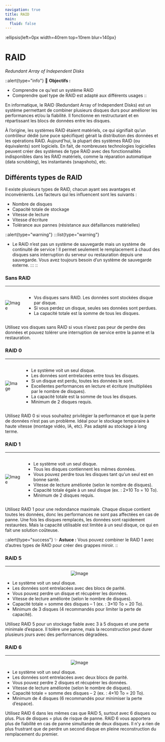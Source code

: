 ```yaml
---
navigation: true
title: RAID
main:
  fluid: false
---
```

:ellipsis{left=0px width=40rem top=10rem blur=140px}
# RAID

_Redundant Array of Independent Disks_

::alert{type="info"}
🎯 __Objectifs :__
- Comprendre ce qu'est un système RAID
- Comprendre quel type de RAID est adapté aux différents usages
::

En informatique, le RAID (Redundant Array of Independent Disks) est un système permettant de combiner plusieurs disques durs pour améliorer les performances et/ou la fiabilité. Il fonctionne en restructurant et en répartissant les blocs de données entre les disques.

À l’origine, les systèmes RAID étaient matériels, ce qui signifiait qu’un contrôleur dédié (une puce spécifique) gérait la distribution des données et les opérations RAID. Aujourd’hui, la plupart des systèmes RAID (ou équivalents) sont logiciels. En fait, de nombreuses technologies logicielles peuvent créer des systèmes de type RAID avec des fonctionnalités indisponibles dans les RAID matériels, comme la réparation automatique (data scrubbing), les instantanés (snapshots), etc.

## Différents types de RAID

Il existe plusieurs types de RAID, chacun ayant ses avantages et inconvénients. Les facteurs qui les influencent sont les suivants :

- Nombre de disques
- Capacité totale de stockage
- Vitesse de lecture
- Vitesse d’écriture
- Tolérance aux pannes (résistance aux défaillances matérielles)

::alert{type="warning"}
:::list{type="warning"}
  - Le RAID n’est pas un système de sauvegarde mais un système de continuité de service ! Il permet seulement le remplacement à chaud des disques sans interruption du serveur ou restauration depuis une sauvegarde. Vous avez toujours besoin d’un système de sauvegarde externe.
:::
::

### Sans RAID
---

<div style="display: flex; align-items: center;">
  <img src="/fr/img/global/no-raid.svg" alt="Image" style="max-width: 30%; max-height:230px; margin-right: 20px;">
  <ul>
    <li>Vos disques sans RAID. Les données sont stockées disque par disque.</li>
    <li>Si vous perdez un disque, seules ses données sont perdues.</li>
    <li>La capacité totale est la somme de tous les disques.</li>
</div>

Utilisez vos disques sans RAID si vous n’avez pas peur de perdre des données et pouvez tolérer une interruption de service entre la panne et la restauration.

### RAID 0
---

<div style="display: flex; align-items: center;">
  <img src="/fr/img/global/raid0.svg" alt="Image" style="max-width: 30%; max-height:230px; margin-right: 20px;">
  <ul>
    <li>Le système voit un seul disque.</li>
    <li>Les données sont entrelacées entre tous les disques.</li>
    <li>Si un disque est perdu, toutes les données le sont.</li>
    <li>Excellentes performances en lecture et écriture (multipliées par le nombre de disques).</li>
    <li>La capacité totale est la somme de tous les disques.</li>
    <li>Minimum de 2 disques requis.</li>
</div>

Utilisez RAID 0 si vous souhaitez privilégier la performance et que la perte de données n’est pas un problème. Idéal pour le stockage temporaire à haute vitesse (montage vidéo, IA, etc). Pas adapté au stockage à long terme.

### RAID 1
---

<div style="display: flex; align-items: center;">
  <img src="/fr/img/global/raid1.svg" alt="Image" style="max-width: 30%; max-height:230px; margin-right: 20px;">
  <ul>
    <li>Le système voit un seul disque.</li>
    <li>Tous les disques contiennent les mêmes données.</li>
    <li>Vous pouvez perdre tous les disques tant qu'un seul est en bonne santé.</li>
    <li>Vitesse de lecture améliorée (selon le nombre de disques).</li>
    <li>Capacité totale égale à un seul disque (ex. : 2×10 To = 10 To).</li>
    <li>Minimum de 2 disques requis.</li>
</div>

Utilisez RAID 1 pour une redondance maximale. Chaque disque contient toutes les données, donc les performances ne sont pas affectées en cas de panne. Une fois les disques remplacés, les données sont rapidement restaurées. Mais la capacité utilisable est limitée à un seul disque, ce qui en fait une solution coûteuse.

::alert{type="success"}
✨ __Astuce :__ Vous pouvez combiner le RAID 1 avec d’autres types de RAID pour créer des grappes miroir.
::

### RAID 5
---
<p align="center">
  <img src="/fr/img/global/raid5.svg" alt="Image" style="max-width: 40%; margin-right: 20px;">
</p>

- Le système voit un seul disque.
- Les données sont entrelacées avec des blocs de parité.
- Vous pouvez perdre un disque et récupérer les données.
- Vitesse de lecture améliorée (selon le nombre de disques).
- Capacité totale = somme des disques – 1 (ex. : 3×10 To = 20 To).
- Minimum de 3 disques (4 recommandés pour limiter la perte de capacité).

Utilisez RAID 5 pour un stockage fiable avec 3 à 5 disques et une perte minimale d’espace. Il tolère une panne, mais la reconstruction peut durer plusieurs jours avec des performances dégradées.

### RAID 6
---
<p align="center">
  <img src="/fr/img/global/raid6.svg" alt="Image" style="max-width: 50%; margin-right: 20px;">
</p>

- Le système voit un seul disque.
- Les données sont entrelacées avec deux blocs de parité.
- Vous pouvez perdre 2 disques et récupérer les données.
- Vitesse de lecture améliorée (selon le nombre de disques).
- Capacité totale = somme des disques – 2 (ex. : 4×10 To = 20 To).
- Minimum de 4 disques (6 recommandés pour minimiser la perte d’espace).

Utilisez RAID 6 dans les mêmes cas que RAID 5, surtout avec 6 disques ou plus. Plus de disques = plus de risque de panne. RAID 6 vous apportera plus de fiabilité en cas de panne simultanée de deux disques. Il n'y a rien de plus frustrant que de perdre un second disque en pleine reconstruction du remplacement du premier.